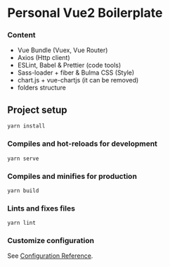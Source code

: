 # Personal Vue2 Boilerplate

### Content

- Vue Bundle (Vuex, Vue Router)
- Axios (Http client)
- ESLint, Babel & Prettier (code tools)
- Sass-loader + fiber & Bulma CSS (Style)
- chart.js + vue-chartjs (it can be removed)
- folders structure

## Project setup
```
yarn install
```

### Compiles and hot-reloads for development
```
yarn serve
```

### Compiles and minifies for production
```
yarn build
```

### Lints and fixes files
```
yarn lint
```

### Customize configuration
See [Configuration Reference](https://cli.vuejs.org/config/).
